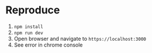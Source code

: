 # Reproduce

1. `npm install`
2. `npm run dev`
3. Open browser and navigate to `https://localhost:3000`
4. See error in chrome console
